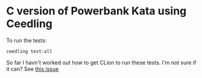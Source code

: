 C version of Powerbank Kata using Ceedling
==========================================

To run the tests:

    ceedling test:all

So far I havn't worked out how to get CLion to run these tests. I'm not sure if it can? See [this issue](https://youtrack.jetbrains.com/issue/CPP-27478/Support-Ceedling-in-CLion)